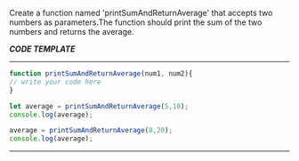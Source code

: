 Create a function named 'printSumAndReturnAverage' that accepts two numbers as parameters.The function should print the sum of the two numbers and returns the average.

***CODE TEMPLATE***
****************
```js
function printSumAndReturnAverage(num1, num2){
// write your code here
}

let average = printSumAndReturnAverage(5,10);
console.log(average);

average = printSumAndReturnAverage(8,20);
console.log(average);
```
********************
